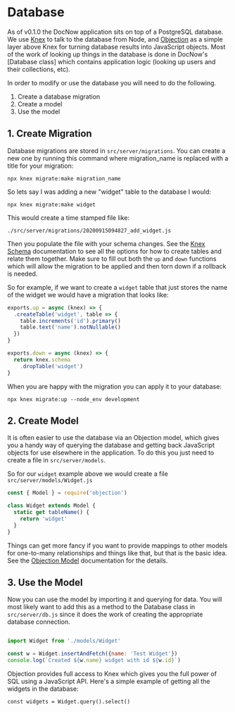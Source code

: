 # Database

As of v0.1.0 the DocNow application sits on top of a PostgreSQL database. We use
[Knex] to talk to the database from Node, and [Objection] as a simple layer
above Knex for turning database results into JavaScript objects. Most of the
work of looking up things in the database is done in DocNow's [Database class]
which contains application logic (looking up users and their collections, etc).

In order to modify or use the database you will need to do the following. 

1. Create a database migration
2. Create a model
3. Use the model

## 1. Create Migration

Database migrations are stored in `src/server/migrations`. You can create a new
one by running this command where migration_name is replaced with a title for
your migration:

    npx knex migrate:make migration_name

So lets say I was adding a new "widget" table to the database I would:

    npx knex migrate:make widget

This would create a time stamped file like:

    ./src/server/migrations/20200915094827_add_widget.js

Then you populate the file with your schema changes. See the [Knex Schema]
documentation to see all the options for how to create tables and relate them
together. Make sure to fill out both the `up` and `down` functions which will
allow the migration to be applied and then torn down if a rollback is needed.

So for example, if we want to create a `widget` table that just stores the name of the 
widget we would have a migration that looks like:

```javascript
exports.up = async (knex) => {
  .createTable('widget', table => {
    table.increments('id').primary()
    table.text('name').notNullable()
  })  
}

exports.down = async (knex) => {
  return knex.schema
    .dropTable('widget')
}
```

When you are happy with the migration you can apply it to your database:

    npx knex migrate:up --node_env development

## 2. Create Model

It is often easier to use the database via an Objection model, which gives you a
handy way of querying the database and getting back JavaScript objects for use
elsewhere in the application. To do this you just need to create a file in
`src/server/models`.

So for our `widget` example above we would create a file `src/server/models/Widget.js`

```javascript
const { Model } = require('objection')

class Widget extends Model {
  static get tableName() {
    return 'widget'
  }
}
```

Things can get more fancy if you want to provide mappings to other models for
one-to-many relationships and things like that, but that is the basic idea. See
the [Objection Model] documentation for the details.

## 3. Use the Model

Now you can use the model by importing it and querying for data. You will most
likely want to add this as a method to the Database class in `src/server/db.js`
since it does the work of creating the appropriate database connection.

```javascript

import Widget from './models/Widget'

const w = Widget.insertAndFetch({name: 'Test Widget'})
console.log(`Created ${w.name} widget with id ${w.id}`)
```

Objection provides full access to Knex which gives you the full power of SQL
using a JavaScript API. Here's a simple example of getting all the widgets in
the database:

```
const widgets = Widget.query().select()
```

[Knex]: https://knexjs.org/
[Objection]: http://vincit.github.io/objection.js/
[Database]: https://github.com/DocNow/docnow/blob/master/src/server/db.js
[Knex Schema]: http://knexjs.org/#Schema
[Objection Model]: http://vincit.github.io/objection.js/api/model/
